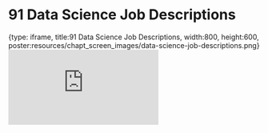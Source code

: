 # 91 Data Science Job Descriptions
 
{type: iframe, title:91 Data Science Job Descriptions, width:800, height:600, poster:resources/chapt_screen_images/data-science-job-descriptions.png}
![](https://datatrail-jhu.github.io/DataTrail/no_toc/data-science-job-descriptions.html)
 

 
